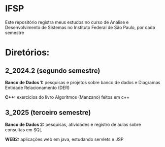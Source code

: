 # IFSP 
Este repositório registra meus estudos no curso de Análise e Desenvolvimento de Sistemas no Instituto Federal de São Paulo, por cada semestre

# Diretórios:
## 2_2024.2 (segundo semestre)
__Banco de Dados 1:__ pesquisas e projetos sobre banco de dados e Diagramas Entidade Relacionamento (DER)

__C++:__ exercícios do livro Algoritmos (Manzano) feitos em c++


## 3_2025 (terceiro semestre) 
__Banco de Dados 2:__ pesquisas, atividades e registro de aulas sobre consultas em SQL

__WEB2:__ aplicações web em java, estudando servlets e JSP
